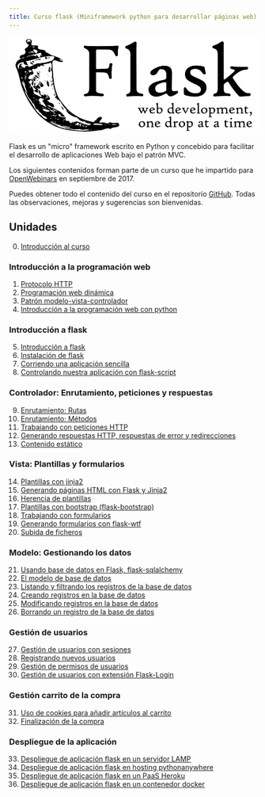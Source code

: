 ```yaml
---
title: Curso flask (Miniframework python para desarrollar páginas web)
---
```


![flask](img/flask.svg)

Flask es un "micro" framework escrito en Python y concebido para facilitar el desarrollo de aplicaciones Web bajo el patrón MVC.

Los siguientes contenidos forman parte de un curso que he impartido para [OpenWebinars](https://openwebinars.net/cursos/flask/?ref=landing-cursos) en septiembre de 2017.

Puedes obtener todo el contenido del curso en el repositorio [GitHub](https://github.com/josedom24/curso_flask).
Todas las observaciones, mejoras y sugerencias son bienvenidas.

## Unidades

0. [Introducción al curso](curso/u0)

### Introducción a la programación web

1. [Protocolo HTTP](curso/u01) 
2. [Programación web dinámica](curso/u02)
3. [Patrón modelo-vista-controlador](curso/u03)
4. [Introducción a la programación web con python](curso/u04)

### Introducción a flask

5. [Introducción a flask](curso/u05)
6. [Instalación de flask](curso/u06)
7. [Corriendo una aplicación sencilla](curso/u07)
8. [Controlando nuestra aplicación con flask-script](curso/u08)

### Controlador: Enrutamiento, peticiones y respuestas

9. [Enrutamiento: Rutas](curso/u09)
10. [Enrutamiento: Métodos](curso/u10)
11. [Trabajando con peticiones HTTP](curso/u11)
12. [Generando respuestas HTTP, respuestas de error y redirecciones](curso/u12)
13. [Contenido estático](curso/u13)

### Vista: Plantillas y formularios

14. [Plantillas con jinja2](curso/u14)
15. [Generando páginas HTML con Flask y Jinja2](curso/u15)
16. [Herencia de plantillas](curso/u16)
17. [Plantillas con bootstrap (flask-bootstrap)](curso/u17)
18. [Trabajando con formularios](curso/u18)
19. [Generando formularios con flask-wtf](curso/u19)
20. [Subida de ficheros](curso/u20)

### Modelo: Gestionando los datos

21. [Usando base de datos en Flask, flask-sqlalchemy](curso/u21)
22. [El modelo de base de datos](curso/u22)
23. [Listando y filtrando los registros de la base de datos](curso/u23)
24. [Creando registros en la base de datos](curso/u24)
25. [Modificando registros en la base de datos](curso/u25)
26. [Borrando un registro de la base de datos](curso/u26)

### Gestión de usuarios

27. [Gestión de usuarios con sesiones](curso/u27)
28. [Registrando nuevos usuarios](curso/u28)
29. [Gestión de permisos de usuarios](curso/u29)
30. [Gestión de usuarios con extensión Flask-Login](curso/u30)

### Gestión carrito de la compra

31. [Uso de cookies para añadir artículos al carrito](curso/u31)
32. [Finalización de la compra](curso/u32)

### Despliegue de la aplicación

33. [Despliegue de aplicación flask en un servidor LAMP](curso/u33)
34. [Despliegue de aplicación flask en hosting pythonanywhere](curso/u34)
35. [Despliegue de aplicación flask en un PaaS Heroku](curso/u35)
36. [Despliegue de aplicación flask en un contenedor docker](curso/u36)

